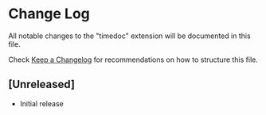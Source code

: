 # Change Log

All notable changes to the "timedoc" extension will be documented in this file.

Check [Keep a Changelog](http://keepachangelog.com/) for recommendations on how to structure this file.

## [Unreleased]

- Initial release